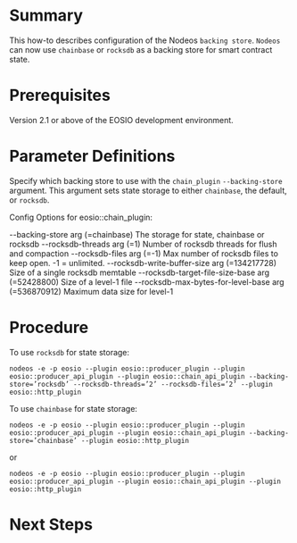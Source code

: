 # Summary
This how-to describes configuration of the Nodeos `backing store`. `Nodeos` can now use `chainbase` or `rocksdb` as a backing store for smart contract state.
   
# Prerequisites
Version 2.1 or above of the EOSIO development environment. 

# Parameter Definitions 
Specify which backing store to use with the `chain_plugin` `--backing-store` argument. This argument sets state storage to either `chainbase`, the default, or `rocksdb`.

Config Options for eosio::chain_plugin:

  --backing-store arg (=chainbase)      The storage for state, chainbase or 
                                        rocksdb
  --rocksdb-threads arg (=1)            Number of rocksdb threads for flush and
                                        compaction
  --rocksdb-files arg (=-1)             Max number of rocksdb files to keep 
                                        open. -1 = unlimited.
  --rocksdb-write-buffer-size arg (=134217728)
                                        Size of a single rocksdb memtable
  --rocksdb-target-file-size-base arg (=52428800)
                                        Size of a level-1 file
  --rocksdb-max-bytes-for-level-base arg (=536870912)
                                        Maximum data size for level-1
 
# Procedure
To use `rocksdb` for state storage:

```shell
nodeos -e -p eosio --plugin eosio::producer_plugin --plugin eosio::producer_api_plugin --plugin eosio::chain_api_plugin --backing-store=’rocksdb’ --rocksdb-threads=’2’ --rocksdb-files=’2’ --plugin eosio::http_plugin 
```

To use `chainbase` for state storage:

```shell
nodeos -e -p eosio --plugin eosio::producer_plugin --plugin eosio::producer_api_plugin --plugin eosio::chain_api_plugin --backing-store=’chainbase’ --plugin eosio::http_plugin 
```

or

```shell
nodeos -e -p eosio --plugin eosio::producer_plugin --plugin eosio::producer_api_plugin --plugin eosio::chain_api_plugin --plugin eosio::http_plugin 
```

# Next Steps
